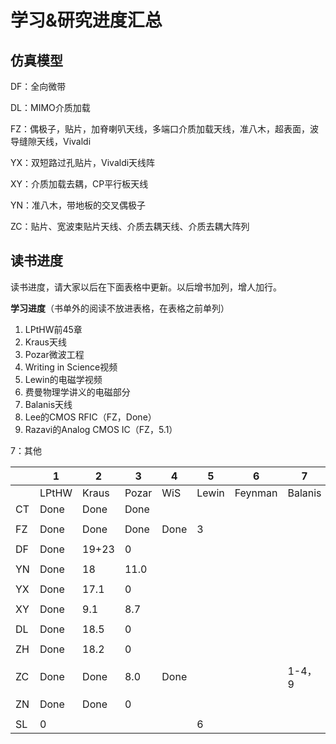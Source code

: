 # 学习&研究进度汇总

## 仿真模型

DF：全向微带

DL：MIMO介质加载

FZ：偶极子，贴片，加脊喇叭天线，多端口介质加载天线，准八木，超表面，波导缝隙天线，Vivaldi

YX：双短路过孔贴片，Vivaldi天线阵

XY：介质加载去耦，CP平行板天线

YN：准八木，带地板的交叉偶极子

ZC：贴片、宽波束贴片天线、介质去耦天线、介质去耦大阵列

## 读书进度

读书进度，请大家以后在下面表格中更新。以后增书加列，增人加行。

**学习进度**（书单外的阅读不放进表格，在表格之前单列）

1. LPtHW前45章
2. Kraus天线
3. Pozar微波工程
4. Writing in Science视频
5. Lewin的电磁学视频
6. 费曼物理学讲义的电磁部分
7. Balanis天线
8. Lee的CMOS RFIC（FZ，Done）
9. Razavi的Analog CMOS IC（FZ，5.1）

7：其他

|      | 1     | 2     | 3     | 4    | 5     | 6       | 7       |
| ---- | ----- | ----- | ----- | ---- | ----- | ------- | ------- |
|      | LPtHW | Kraus | Pozar | WiS  | Lewin | Feynman | Balanis |
| CT   | Done  | Done  | Done  |      |       |         |         |
|      |       |       |       |      |       |         |         |
| FZ   | Done  | Done  | Done  | Done | 3     |         |         |
|      |       |       |       |      |       |         |         |
| DF   | Done  | 19+23 | 0     |      |       |         |         |
|      |       |       |       |      |       |         |         |
| YN   | Done  | 18    | 11.0  |      |       |         |         |
|      |       |       |       |      |       |         |         |
| YX   | Done  | 17.1  | 0     |      |       |         |         |
|      |       |       |       |      |       |         |         |
| XY   | Done  | 9.1   | 8.7   |      |       |         |         |
|      |       |       |       |      |       |         |         |
| DL   | Done  | 18.5  | 0     |      |       |         |         |
|      |       |       |       |      |       |         |         |
| ZH   | Done  | 18.2  | 0     |      |       |         |         |
|      |       |       |       |      |       |         |         |
| ZC   | Done  | Done  | 8.0   | Done |       |         | 1-4，9  |
|      |       |       |       |      |       |         |         |
| ZN   | Done  | Done  | 0     |      |       |         |         |
|      |       |       |       |      |       |         |         |
| SL   | 0     |       |       |      | 6     |         |         |

